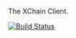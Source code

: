 The XChain Client.

[![Build Status](https://travis-ci.org/Tokenly/xchain-client.svg?branch=master)](https://travis-ci.org/Tokenly/xchain-client)
